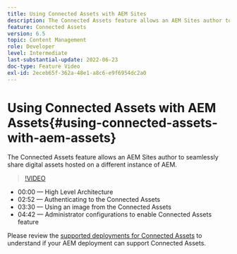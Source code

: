 ```yaml
---
title: Using Connected Assets with AEM Sites
description: The Connected Assets feature allows an AEM Sites author to seamlessly share digital assets hosted on a different instance of AEM.
feature: Connected Assets
version: 6.5
topic: Content Management
role: Developer
level: Intermediate
last-substantial-update: 2022-06-23
doc-type: Feature Video
exl-id: 2eceb65f-362a-48e1-a8c6-e9f6954dc2a0
---
```

# Using Connected Assets with AEM Assets{#using-connected-assets-with-aem-assets}

The Connected Assets feature allows an AEM Sites author to seamlessly share digital assets hosted on a different instance of AEM.

>[!VIDEO](https://video.tv.adobe.com/v/26060?quality=12&learn=on)

* 00:00 — High Level Architecture  
* 02:52 — Authenticating to the Connected Assets
* 03:30 — Using an image from the Connected Assets 
* 04:42 — Administrator configurations to enable Connected Assets feature

Please review the [supported deployments for Connected Assets](https://experienceleague.adobe.com/docs/experience-manager-65/assets/using/use-assets-across-connected-assets-instances.html#prerequisites) to understand if your AEM deployment can support Connected Assets.
